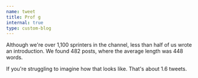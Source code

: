 ```yaml
---
name: tweet
title: Prof g
internal: true
type: custom-blog
---
```


Although we're over 1,100 sprinters in the channel, less than half of us wrote an introduction. We found 482 posts, where the average length was 448 words.

If you're struggling to imagine how that looks like. That's about 1.6 tweets.
